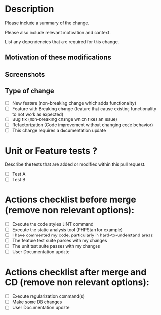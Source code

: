 # Description

Please include a summary of the change. 

Please also include relevant motivation and context. 

List any dependencies that are required for this change.

## Motivation of these modifications

## Screenshots

## Type of change

- [ ] New feature (non-breaking change which adds functionality)
- [ ] Feature with Breaking change (feature that cause existing functionality to not work as expected)
- [ ] Bug fix (non-breaking change which fixes an issue)
- [ ] Refactorization (Code improvement without changing code behavior)
- [ ] This change requires a documentation update

# Unit or Feature tests ?

Describe the tests that are added or modified within this pull request.

- [ ] Test A
- [ ] Test B

# Actions checklist before merge (remove non relevant options):

- [ ] Execute the code styles LINT command
- [ ] Execute the static analysis tool (PHPStan for example)
- [ ] I have commented my code, particularly in hard-to-understand areas
- [ ] The feature test suite passes with my changes
- [ ] The unit test suite passes with my changes
- [ ] User Documentation update

# Actions checklist after merge and CD (remove non relevant options):

- [ ] Execute regularization command(s)
- [ ] Make some DB changes
- [ ] User Documentation update
